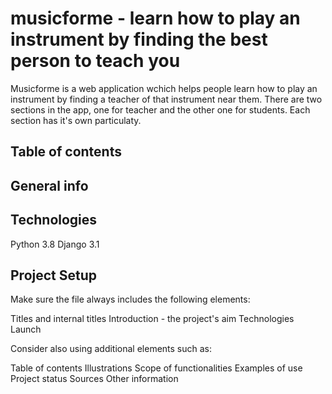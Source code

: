 # musicforme - learn how to play an instrument by finding the best person to teach you

Musicforme is a web application wchich helps people learn how to play an instrument by finding a teacher of that instrument near them.
There are two sections in the app, one for teacher and the other one for students.
Each section has it's own particulaty.

## Table of contents

## General info

## Technologies
Python 3.8
Django 3.1
## Project Setup

Make sure the file always includes the following elements:

Titles and internal titles
Introduction - the project's aim
Technologies
Launch

Consider also using additional elements such as: 

Table of contents
Illustrations
Scope of functionalities 
Examples of use
Project status 
Sources
Other information
